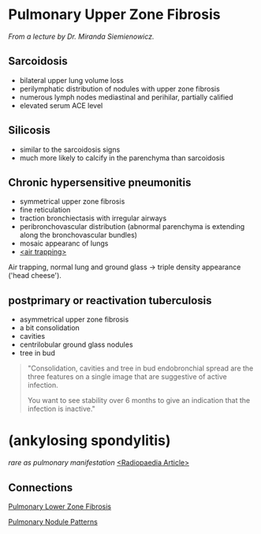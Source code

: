 # Pulmonary Upper Zone Fibrosis

*From a lecture by Dr. Miranda Siemienowicz.*

## Sarcoidosis 

* bilateral upper lung volume loss
* perilymphatic distribution of nodules with upper zone fibrosis
* numerous lymph nodes mediastinal and perihilar, partially calified
* elevated serum ACE level


## Silicosis

* similar to the sarcoidosis signs
* much more likely to calcify in the parenchyma than sarcoidosis


## Chronic hypersensitive pneumonitis

* symmetrical upper zone fibrosis
* fine reticulation
* traction bronchiectasis with irregular airways
* peribronchovascular distribution (abnormal parenchyma is extending along the bronchovascular bundles)
* mosaic appearanc of lungs
* [\<air trapping\>](https://duckduckgo.com/?q=radiopaedia+article+air+trapping)

Air trapping, normal lung and ground glass -> triple density appearance ('head cheese').


## postprimary or reactivation tuberculosis

- asymmetrical upper zone fibrosis
- a bit consolidation
- cavities
- centrilobular ground glass nodules
- tree in bud

> "Consolidation, cavities and tree in bud endobronchial spread are the three features on a single image that are suggestive of active infection. 
>
> You want to see stability over 6 months to give an indication that the infection is inactive."


# (ankylosing spondylitis)

*rare as pulmonary manifestation* [\<Radiopaedia Article\>](https://duckduckgo.com/?q=radiopaedia+article+ankylosing+spondylitis)



## Connections

[Pulmonary Lower Zone Fibrosis](../zettel/000A--pulmonary-lower-zone-fibrosis.)

[Pulmonary Nodule Patterns](../zettel/0007--pulmonary-nodule-patterns.md)
